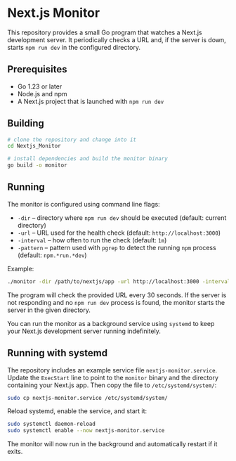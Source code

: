 # Next.js Monitor

This repository provides a small Go program that watches a Next.js development server.
It periodically checks a URL and, if the server is down, starts `npm run dev` in the
configured directory.

## Prerequisites

- Go 1.23 or later
- Node.js and npm
- A Next.js project that is launched with `npm run dev`

## Building

```bash
# clone the repository and change into it
cd Nextjs_Monitor

# install dependencies and build the monitor binary
go build -o monitor
```

## Running

The monitor is configured using command line flags:

- `-dir` – directory where `npm run dev` should be executed (default: current directory)
- `-url` – URL used for the health check (default: `http://localhost:3000`)
- `-interval` – how often to run the check (default: `1m`)
- `-pattern` – pattern used with `pgrep` to detect the running `npm` process (default: `npm.*run.*dev`)

Example:

```bash
./monitor -dir /path/to/nextjs/app -url http://localhost:3000 -interval 30s
```

The program will check the provided URL every 30 seconds. If the server is not
responding and no `npm run dev` process is found, the monitor starts the server in
the given directory.

You can run the monitor as a background service using `systemd` to keep your
Next.js development server running indefinitely.

## Running with systemd

The repository includes an example service file `nextjs-monitor.service`.
Update the `ExecStart` line to point to the `monitor` binary and the directory
containing your Next.js app. Then copy the file to `/etc/systemd/system/`:

```bash
sudo cp nextjs-monitor.service /etc/systemd/system/
```

Reload systemd, enable the service, and start it:

```bash
sudo systemctl daemon-reload
sudo systemctl enable --now nextjs-monitor.service
```

The monitor will now run in the background and automatically restart if it
exits.
